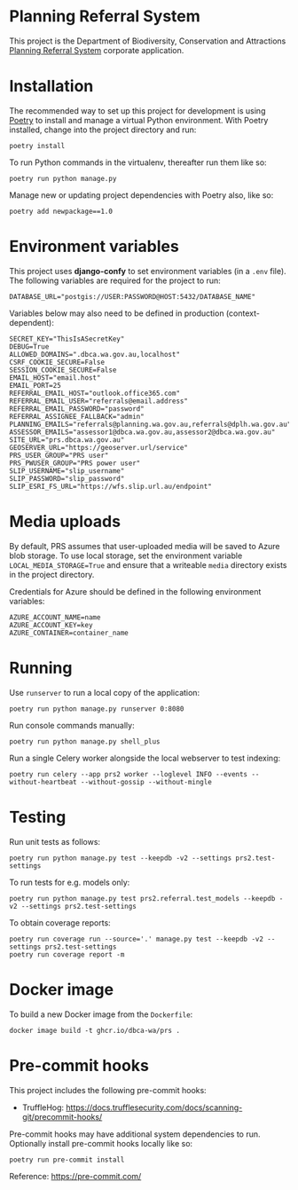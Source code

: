 # Planning Referral System

This project is the Department of Biodiversity, Conservation and Attractions
[Planning Referral System](https://prs.dbca.wa.gov.au/) corporate application.

# Installation

The recommended way to set up this project for development is using
[Poetry](https://python-poetry.org/docs/) to install and manage a virtual Python
environment. With Poetry installed, change into the project directory and run:

    poetry install

To run Python commands in the virtualenv, thereafter run them like so:

    poetry run python manage.py

Manage new or updating project dependencies with Poetry also, like so:

    poetry add newpackage==1.0

# Environment variables

This project uses **django-confy** to set environment variables (in a `.env` file).
The following variables are required for the project to run:

    DATABASE_URL="postgis://USER:PASSWORD@HOST:5432/DATABASE_NAME"

Variables below may also need to be defined in production (context-dependent):

    SECRET_KEY="ThisIsASecretKey"
    DEBUG=True
    ALLOWED_DOMAINS=".dbca.wa.gov.au,localhost"
    CSRF_COOKIE_SECURE=False
    SESSION_COOKIE_SECURE=False
    EMAIL_HOST="email.host"
    EMAIL_PORT=25
    REFERRAL_EMAIL_HOST="outlook.office365.com"
    REFERRAL_EMAIL_USER="referrals@email.address"
    REFERRAL_EMAIL_PASSWORD="password"
    REFERRAL_ASSIGNEE_FALLBACK="admin"
    PLANNING_EMAILS="referrals@planning.wa.gov.au,referrals@dplh.wa.gov.au"
    ASSESSOR_EMAILS="assessor1@dbca.wa.gov.au,assessor2@dbca.wa.gov.au"
    SITE_URL="prs.dbca.wa.gov.au"
    GEOSERVER_URL="https://geoserver.url/service"
    PRS_USER_GROUP="PRS user"
    PRS_PWUSER_GROUP="PRS power user"
    SLIP_USERNAME="slip_username"
    SLIP_PASSWORD="slip_password"
    SLIP_ESRI_FS_URL="https://wfs.slip.url.au/endpoint"

# Media uploads

By default, PRS assumes that user-uploaded media will be saved to Azure blob
storage. To use local storage, set the environment variable `LOCAL_MEDIA_STORAGE=True`
and ensure that a writeable `media` directory exists in the project directory.

Credentials for Azure should be defined in the following environment variables:

    AZURE_ACCOUNT_NAME=name
    AZURE_ACCOUNT_KEY=key
    AZURE_CONTAINER=container_name

# Running

Use `runserver` to run a local copy of the application:

    poetry run python manage.py runserver 0:8080

Run console commands manually:

    poetry run python manage.py shell_plus

Run a single Celery worker alongside the local webserver to test indexing:

    poetry run celery --app prs2 worker --loglevel INFO --events --without-heartbeat --without-gossip --without-mingle

# Testing

Run unit tests as follows:

    poetry run python manage.py test --keepdb -v2 --settings prs2.test-settings

To run tests for e.g. models only:

    poetry run python manage.py test prs2.referral.test_models --keepdb -v2 --settings prs2.test-settings

To obtain coverage reports:

    poetry run coverage run --source='.' manage.py test --keepdb -v2 --settings prs2.test-settings
    poetry run coverage report -m

# Docker image

To build a new Docker image from the `Dockerfile`:

    docker image build -t ghcr.io/dbca-wa/prs .

# Pre-commit hooks

This project includes the following pre-commit hooks:

- TruffleHog: https://docs.trufflesecurity.com/docs/scanning-git/precommit-hooks/

Pre-commit hooks may have additional system dependencies to run. Optionally
install pre-commit hooks locally like so:

    poetry run pre-commit install

Reference: https://pre-commit.com/
